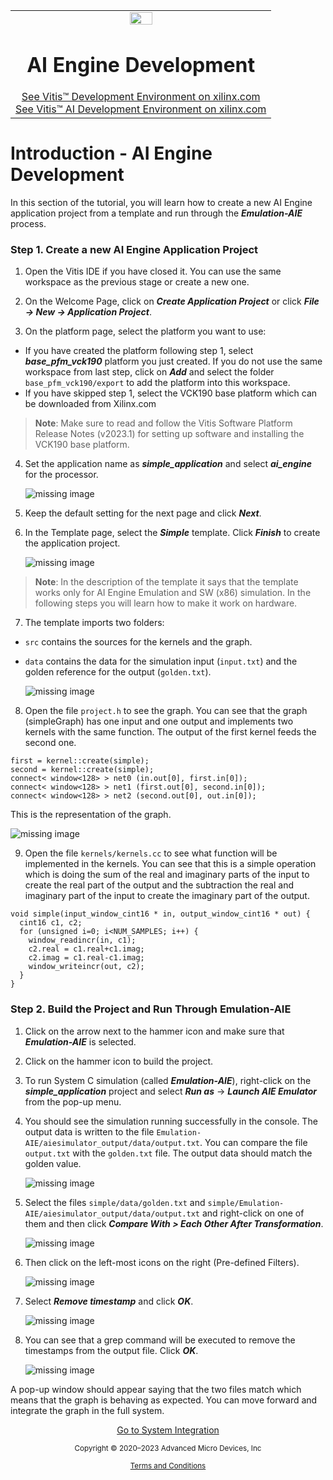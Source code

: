 <table class="sphinxhide" width="100%">
 <tr width="100%">
    <td align="center"><img src="https://raw.githubusercontent.com/Xilinx/Image-Collateral/main/xilinx-logo.png" width="30%"/><h1>AI Engine Development</h1>
    <a href="https://www.xilinx.com/products/design-tools/vitis.html">See Vitis™ Development Environment on xilinx.com</br></a>
    <a href="https://www.xilinx.com/products/design-tools/vitis/vitis-ai.html">See Vitis™ AI Development Environment on xilinx.com</a>
    </td>
 </tr>
</table>

# Introduction - AI Engine Development

In this section of the tutorial, you will learn how to create a new AI Engine application project from a template and run through the ***Emulation-AIE*** process.

### Step 1. Create a new AI Engine Application Project

1. Open the Vitis IDE if you have closed it. You can use the same workspace as the previous stage or create a new one.

2. On the Welcome Page, click on ***Create Application Project*** or click ***File → New →  Application Project***.

3. On the platform page, select the platform you want to use:
* If you have created the platform following step 1, select ***base_pfm_vck190*** platform you just created. If you do not use the same workspace from last step, click on ***Add*** and select the folder `base_pfm_vck190/export` to add the platform into this workspace.
* If you have skipped step 1, select the VCK190 base platform which can be downloaded from Xilinx.com
>**Note**: Make sure to read and follow the Vitis Software Platform Release Notes (v2023.1) for setting up software and installing the VCK190 base platform.

4. Set the application name as ***simple_application*** and select ***ai_engine*** for the processor.

      ![missing image](images/aie_app_pg1.png)

5. Keep the default setting for the next page and click ***Next***.

6. In the Template page, select the ***Simple*** template. Click ***Finish*** to create the application project.

      ![missing image](images/aie_app_pg2.png)

>**Note**: In the description of the template it says that the template works only for AI Engine Emulation and SW (x86) simulation. In the following steps you will learn how to make it work on hardware.  

7. The template imports two folders:

* `src` contains the sources for the kernels and the graph.
* `data` contains the data for the simulation input (`input.txt`) and the golden reference for the output (`golden.txt`).

    ![missing image](images/aie_app_folder.png)

8. Open the file `project.h` to see the graph.
You can see that the graph (simpleGraph) has one input and one output and implements two kernels with the same function. The output of the first kernel feeds the second one.

```
first = kernel::create(simple);
second = kernel::create(simple);
connect< window<128> > net0 (in.out[0], first.in[0]);
connect< window<128> > net1 (first.out[0], second.in[0]);
connect< window<128> > net2 (second.out[0], out.in[0]);
```

This is the representation of the graph.

  ![missing image](images/aie_app_graph.png)

9. Open the file `kernels/kernels.cc` to see what function will be implemented in the kernels.
You can see that this is a simple operation which is doing the sum of the real and imaginary parts of the input to create the real part of the output and the subtraction the real and imaginary part of the input to create the imaginary part of the output.
```
void simple(input_window_cint16 * in, output_window_cint16 * out) {
  cint16 c1, c2;
  for (unsigned i=0; i<NUM_SAMPLES; i++) {
    window_readincr(in, c1);
    c2.real = c1.real+c1.imag;
    c2.imag = c1.real-c1.imag;
    window_writeincr(out, c2);
  }
}
```

### Step 2. Build the Project and Run Through Emulation-AIE

1. Click on the arrow next to the hammer icon and make sure that ***Emulation-AIE*** is selected.

2. Click on the hammer icon to build the project.

3. To run System C simulation (called ***Emulation-AIE***), right-click on the ***simple_application*** project and select ***Run as*** -> ***Launch AIE Emulator*** from the pop-up menu.

4. You should see the simulation running successfully in the console.
The output data is written to the file `Emulation-AIE/aiesimulator_output/data/output.txt`. You can compare the file `output.txt` with the `golden.txt` file. The output data should match the golden value.

      ![missing image](images/aie_app_emu.png)

5. Select the files `simple/data/golden.txt` and `simple/Emulation-AIE/aiesimulator_output/data/output.txt` and right-click on one of them and then click ***Compare With > Each Other After Transformation***.

      ![missing image](images/aie_app_comp.png)

6. Then click on the left-most icons on the right (Pre-defined Filters).

      ![missing image](images/aie_app_comp_2.png)

7. Select ***Remove timestamp*** and click ***OK***.

      ![missing image](images/aie_app_comp_3.png)  

8. You can see that a grep command will be executed to remove the timestamps from the output file. Click ***OK***.

      ![missing image](images/aie_app_comp_4.png)  

A pop-up window should appear saying that the two files match which means that the graph is behaving as expected. You can move forward and integrate the graph in the full system.


<p align="center"><a href="./03-pl_application_creation.md">Go to System Integration</a></b></p>


<p class="sphinxhide" align="center"><sub>Copyright © 2020–2023 Advanced Micro Devices, Inc</sub></p>

<p class="sphinxhide" align="center"><sup><a href="https://www.amd.com/en/corporate/copyright">Terms and Conditions</a></sup></p>

